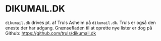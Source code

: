 DIKUMAIL.DK
===========

`dikumail.dk` drives pt. af Truls Asheim på `dikumail.dk`.  Truls er
også den eneste der har adgang.  Grænsefladen til at oprette nye
lister er dog på Github: https://github.com/truls/dikumail.dk
